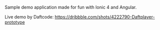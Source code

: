 Sample demo application made for fun with Ionic 4 and Angular.

Live demo by Daftcode: https://dribbble.com/shots/4222790-Daftplayer-prototype
